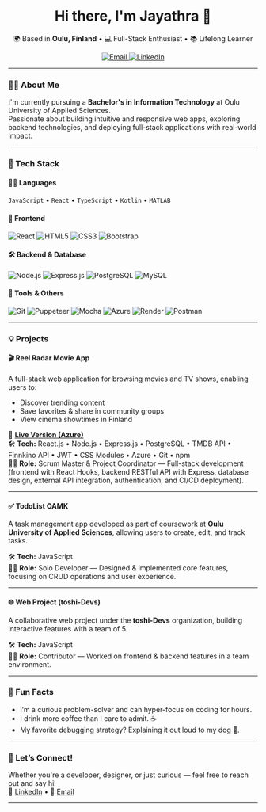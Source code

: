 <h1 align="center">Hi there, I'm Jayathra 👋</h1>

<p align="center">
  🌍 Based in <strong>Oulu, Finland</strong> • 💻 Full-Stack Enthusiast • 📚 Lifelong Learner
</p>

<p align="center">
  <a href="mailto:jayathracm@gmail.com">
    <img src="https://img.shields.io/badge/Email-Me-blue?style=flat-square&logo=gmail&logoColor=white" alt="Email" />
  </a>
  <a href="https://linkedin.com/in/jayathracm" target="_blank">
    <img src="https://img.shields.io/badge/LinkedIn-Profile-blue?style=flat-square&logo=linkedin" alt="LinkedIn" />
  </a>
</p>

---

### 👩‍🎓 About Me

I'm currently pursuing a **Bachelor's in Information Technology** at Oulu University of Applied Sciences.  
Passionate about building intuitive and responsive web apps, exploring backend technologies, and deploying full-stack applications with real-world impact.

---

### 🧰 Tech Stack

#### 👩‍💻 Languages  
`JavaScript` • `React` • `TypeScript` • `Kotlin` • `MATLAB`

#### 🎨 Frontend  
![React](https://img.shields.io/badge/-React-20232A?style=flat&logo=react)
![HTML5](https://img.shields.io/badge/-HTML5-E34F26?style=flat&logo=html5&logoColor=white)
![CSS3](https://img.shields.io/badge/-CSS3-1572B6?style=flat&logo=css3)
![Bootstrap](https://img.shields.io/badge/-Bootstrap-563D7C?style=flat&logo=bootstrap)

#### 🛠️ Backend & Database  
![Node.js](https://img.shields.io/badge/-Node.js-339933?style=flat&logo=node.js)
![Express.js](https://img.shields.io/badge/-Express-000000?style=flat&logo=express)
![PostgreSQL](https://img.shields.io/badge/-PostgreSQL-336791?style=flat&logo=postgresql)
![MySQL](https://img.shields.io/badge/-MySQL-4479A1?style=flat&logo=mysql)

#### 🔧 Tools & Others  
![Git](https://img.shields.io/badge/-Git-F05032?style=flat&logo=git)
![Puppeteer](https://img.shields.io/badge/-Puppeteer-40B5A4?style=flat&logo=puppeteer)
![Mocha](https://img.shields.io/badge/-Mocha-8D6748?style=flat&logo=mocha)
![Azure](https://img.shields.io/badge/-Azure-0078D4?style=flat&logo=microsoft-azure)
![Render](https://img.shields.io/badge/-Render-000000?style=flat&logo=render)
![Postman](https://img.shields.io/badge/-Postman-FF6C37?style=flat&logo=postman)

---

### 💡 Projects

#### 🎬 Reel Radar Movie App  
A full-stack web application for browsing movies and TV shows, enabling users to:  
- Discover trending content  
- Save favorites & share in community groups  
- View cinema showtimes in Finland  

🔗 **[Live Version (Azure)](https://your-live-link.com)**  
🛠️ **Tech:** React.js • Node.js • Express.js • PostgreSQL • TMDB API • Finnkino API • JWT • CSS Modules • Azure • Git • npm  
👩‍💻 **Role:** Scrum Master & Project Coordinator — Full-stack development (frontend with React Hooks, backend RESTful API with Express, database design, external API integration, authentication, and CI/CD deployment).  

---

#### ✅ TodoList OAMK  
A task management app developed as part of coursework at **Oulu University of Applied Sciences**, allowing users to create, edit, and track tasks.  

🛠️ **Tech:** JavaScript  
👩‍💻 **Role:** Solo Developer — Designed & implemented core features, focusing on CRUD operations and user experience.  

---

#### 🌐 Web Project (toshi-Devs)  
A collaborative web project under the **toshi-Devs** organization, building interactive features with a team of 5.  

🛠️ **Tech:** JavaScript  
👩‍💻 **Role:** Contributor — Worked on frontend & backend features in a team environment.  


---

### 🌟 Fun Facts

- I’m a curious problem-solver and can hyper-focus on coding for hours.
- I drink more coffee than I care to admit. ☕
- My favorite debugging strategy? Explaining it out loud to my dog 🐶.

---

### 🤝 Let’s Connect!

Whether you're a developer, designer, or just curious — feel free to reach out and say hi!  
💬 [LinkedIn](https://linkedin.com/in/jayathracm) • 📧 [Email](mailto:jayathracm@gmail.com)

---
